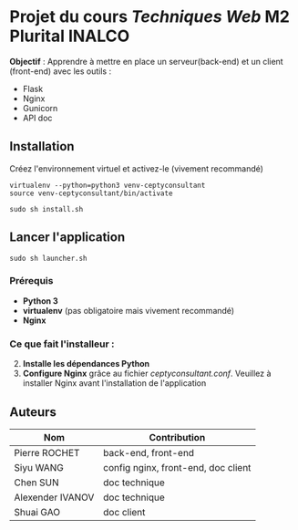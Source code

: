 # Projet du cours *Techniques Web* M2 Plurital INALCO

**Objectif** : Apprendre à mettre en place un serveur(back-end) et un client (front-end) avec les outils :
* Flask
* Nginx
* Gunicorn
* API doc


## Installation

Créez l'environnement virtuel et activez-le (vivement recommandé)

```Console
virtualenv --python=python3 venv-ceptyconsultant
source venv-ceptyconsultant/bin/activate
```

```Console
sudo sh install.sh
```

## Lancer l'application

```Console
sudo sh launcher.sh
```

### Prérequis

* **Python 3**
* **virtualenv** (pas obligatoire mais vivement recommandé)
* **Nginx** 


### Ce que fait l'installeur :

2. **Installe les dépendances Python**
3. **Configure Nginx** grâce au fichier *ceptyconsultant.conf*. Veuillez à installer Nginx avant l'installation  de l'application


## Auteurs

Nom | Contribution
-|-
Pierre ROCHET | back-end, front-end
Siyu WANG | config nginx, front-end, doc client
Chen SUN | doc technique
Alexender IVANOV | doc technique
Shuai GAO | doc client



